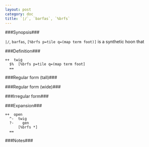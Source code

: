 ```yaml
---
layout: post
category: doc
title: `|/`, `barfas`, `%brfs`
---
```


###Synopsis###

`|/`, `barfas`, `[%brfs p=tile q=(map term foot)]` is a synthetic 
hoon that 


###Definition###

    ++  twig  
      $%  [%brfs p=tile q=(map term foot]
      ==

###Regular form (tall)###

###Regular form (wide)###

###Irregular form###

###Expansion###
    
    ++  open
      ^-  twig
      ?-    gen
          [%brfs *]
      ==

###Notes###


